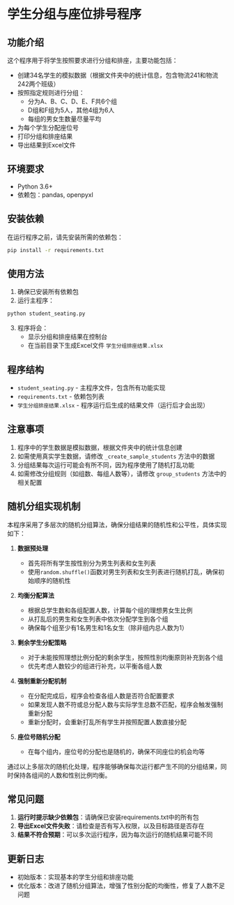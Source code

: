 # 学生分组与座位排号程序

## 功能介绍

这个程序用于将学生按照要求进行分组和排座，主要功能包括：

- 创建34名学生的模拟数据（根据文件夹中的统计信息，包含物流241和物流242两个班级）
- 按照指定规则进行分组：
  - 分为A、B、C、D、E、F共6个组
  - D组和F组为5人，其他4组为6人
  - 每组的男女生数量尽量平均
- 为每个学生分配座位号
- 打印分组和排座结果
- 导出结果到Excel文件

## 环境要求

- Python 3.6+ 
- 依赖包：pandas, openpyxl

## 安装依赖

在运行程序之前，请先安装所需的依赖包：

```bash
pip install -r requirements.txt
```

## 使用方法

1. 确保已安装所有依赖包
2. 运行主程序：

```bash
python student_seating.py
```

3. 程序将会：
   - 显示分组和排座结果在控制台
   - 在当前目录下生成Excel文件 `学生分组排座结果.xlsx`

## 程序结构

- `student_seating.py` - 主程序文件，包含所有功能实现
- `requirements.txt` - 依赖包列表
- `学生分组排座结果.xlsx` - 程序运行后生成的结果文件（运行后才会出现）

## 注意事项

1. 程序中的学生数据是模拟数据，根据文件夹中的统计信息创建
2. 如需使用真实学生数据，请修改 `_create_sample_students` 方法中的数据
3. 分组结果每次运行可能会有所不同，因为程序使用了随机打乱功能
4. 如需修改分组规则（如组数、每组人数等），请修改 `group_students` 方法中的相关配置

## 随机分组实现机制

本程序采用了多层次的随机分组算法，确保分组结果的随机性和公平性，具体实现如下：

1. **数据预处理**
   - 首先将所有学生按性别分为男生列表和女生列表
   - 使用`random.shuffle()`函数对男生列表和女生列表进行随机打乱，确保初始顺序的随机性

2. **均衡分配算法**
   - 根据总学生数和各组配置人数，计算每个组的理想男女生比例
   - 从打乱后的男生和女生列表中依次分配学生到各个组
   - 确保每个组至少有1名男生和1名女生（除非组内总人数为1）

3. **剩余学生分配策略**
   - 对于未能按照理想比例分配的剩余学生，按照性别均衡原则补充到各个组
   - 优先考虑人数较少的组进行补充，以平衡各组人数

4. **强制重新分配机制**
   - 在分配完成后，程序会检查各组人数是否符合配置要求
   - 如果发现人数不符或总分配人数与实际学生总数不匹配，程序会触发强制重新分配
   - 重新分配时，会重新打乱所有学生并按照配置人数直接分配

5. **座位号随机分配**
   - 在每个组内，座位号的分配也是随机的，确保不同座位的机会均等

通过以上多层次的随机化处理，程序能够确保每次运行都产生不同的分组结果，同时保持各组间的人数和性别比例均衡。

## 常见问题

1. **运行时提示缺少依赖包**：请确保已安装requirements.txt中的所有包
2. **导出Excel文件失败**：请检查是否有写入权限，以及目标路径是否存在
3. **结果不符合预期**：可以多次运行程序，因为每次运行的随机结果可能不同

## 更新日志

- 初始版本：实现基本的学生分组和排座功能
- 优化版本：改进了随机分组算法，增强了性别分配的均衡性，修复了人数不足问题
